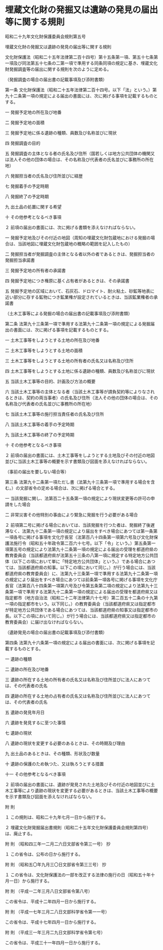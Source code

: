 # 埋蔵文化財の発掘又は遺跡の発見の届出等に関する規則

昭和二十九年文化財保護委員会規則第五号

埋蔵文化財の発掘又は遺跡の発見の届出等に関する規則

文化財保護法（昭和二十五年法律第二百十四号）第十五条第一項、第五十七条第一項及び同法第五十七条の二第一項で準用する同条同項の規定に基き、埋蔵文化財発掘調査等の届出に関する規則を次のように定める。

（発掘調査の場合の届出書の記載事項及び添附書類）

第一条 文化財保護法（昭和二十五年法律第二百十四号。以下「法」という。）第九十二条第一項の規定による届出の書面には、次に掲げる事項を記載するものとする。

一 発掘予定地の所在及び地番

二 発掘予定地の面積

三 発掘予定地に係る遺跡の種類、員数及び名称並びに現状

四 発掘調査の目的

五 発掘調査の主体となる者の氏名及び住所（国若しくは地方公共団体の機関又は法人その他の団体の場合は、その名称及び代表者の氏名並びに事務所の所在地）

六 発掘担当者の氏名及び住所並びに経歴

七 発掘着手の予定時期

八 発掘終了の予定時期

九 出土品の処置に関する希望

十 その他参考となるべき事項

２ 前項の届出の書面には、次に掲げる書類を添えなければならない。

一 発掘予定地及びその付近の地図（周知の埋蔵文化財包蔵地における発掘の場合は、当該地図に埋蔵文化財包蔵地の概略の範囲を記入したもの）

二 発掘担当者が発掘調査の主体となる者以外の者であるときは、発掘担当者の発掘担当承諾書

三 発掘予定地の所有者の承諾書

四 発掘予定地につき権原に基く占有者があるときは、その承諾書

五 発掘予定地の区域において、石灰石、ドロマイト、耐火粘土、砂鉱等地表に近い部分に存する鉱物につき鉱業権が設定されているときは、当該鉱業権者の承諾書

（土木工事等による発掘の場合の届出書の記載事項及び添附書類）

第二条 法第九十三条第一項で準用する法第九十二条第一項の規定による発掘届出の書面には、次に掲げる事項を記載するものとする。

一 土木工事等をしようとする土地の所在及び地番

二 土木工事等をしようとする土地の面積

三 土木工事等をしようとする土地の所有者の氏名又は名称及び住所

四 土木工事等をしようとする土地に係る遺跡の種類、員数及び名称並びに現状

五 当該土木工事等の目的、計画及び方法の概要

六 当該土木工事等の主体となる者（当該土木工事等が請負契約等によりなされるときは、契約の両当事者）の氏名及び住所（法人その他の団体の場合は、その名称及び代表者の氏名並びに事務所の所在地）

七 当該土木工事等の施行担当責任者の氏名及び住所

八 当該土木工事等の着手の予定時期

九 当該土木工事等の終了の予定時期

十 その他参考となるべき事項

２ 前項の届出の書面には、土木工事等をしようとする土地及びその付近の地図並びに当該土木工事等の概要を示す書類及び図面を添えなければならない。

（事前の届出を要しない場合等）

第三条 法第九十二条第一項ただし書（法第九十三条第一項で準用する場合を含む。）の文部省令の定める場合は、次に掲げる場合とする。

一 当該発掘に関し、法第百二十五条第一項の規定により現状変更等の許可の申請をした場合

二 非常災害その他特別の事由により緊急に発掘を行う必要がある場合

２ 前項第二号に掲げる場合においては、当該発掘を行つた者は、発掘終了後遅滞なく、法第九十二条第一項の規定により届出をすべき場合にあつては第一条第一項各号に掲げる事項を文化庁長官（法第百八十四条第一項第六号及び文化財保護法施行令（昭和五十年政令第二百六十七号。以下「令」という。）第五条第一項第五号の規定により法第九十二条第一項の規定による届出の受理を都道府県の教育委員会（当該都道府県が法第五十三条の八第一項に規定する特定地方公共団体（以下この項において単に「特定地方公共団体」という。）である場合にあつては、当該都道府県の知事。以下この項において同じ。）が行う場合には、当該都道府県の教育委員会）に、法第九十三条第一項で準用する法第九十二条第一項の規定により届出をすべき場合にあつては前条第一項各号に掲げる事項を文化庁長官（法第百八十四条第一項第六号及び令第五条第二項の規定により法第九十三条第一項で準用する法第九十二条第一項の規定による届出の受理を都道府県又は指定都市（地方自治法（昭和二十二年法律第六十七号）第二百五十二条の十九第一項の指定都市をいう。以下同じ。）の教育委員会（当該都道府県又は指定都市が特定地方公共団体である場合にあつては、当該都道府県の知事又は指定都市の長。以下この項において同じ。）が行う場合には、当該都道府県又は指定都市の教育委員会）に届け出なければならない。

（遺跡発見の場合の届出書の記載事項及び添付書類）

第四条 法第九十六条第一項の規定による届出の書面には、次に掲げる事項を記載するものとする。

一 遺跡の種類

二 遺跡の所在及び地番

三 遺跡の所在する土地の所有者の氏名又は名称及び住所並びに法人にあつては、その代表者の氏名

四 遺跡の所在する土地の占有者の氏名又は名称及び住所並びに法人にあつては、その代表者の氏名

五 遺跡の発見年月日

六 遺跡を発見するに至つた事情

七 遺跡の現状

八 遺跡の現状を変更する必要のあるときは、その時期及び理由

九 出土品のあるときは、その種類、形状及び数量

十 遺跡の保護のため執つた、又は執ろうとする措置

十一 その他参考となるべき事項

２ 前項の届出の書面には、遺跡が発見された土地及びその付近の地図並びに土木工事等により遺跡の現状を変更する必要があるときは、当該土木工事等の概要を示す書類及び図面を添えなければならない。

附 則

１ この規則は、昭和二十九年七月一日から施行する。

２ 埋蔵文化財発掘届出書規則（昭和二十五年文化財保護委員会規則第四号）は、廃止する。

附 則 （昭和四三年一二月二六日文部省令第三一号） 抄

１ この省令は、公布の日から施行する。

附 則 （昭和五〇年九月三〇日文部省令第三三号） 抄

１ この省令は、文化財保護法の一部を改正する法律の施行の日（昭和五十年十月一日）から施行する。

附 則 （平成一二年三月八日文部省令第八号）

この省令は、平成十二年四月一日から施行する。

附 則 （平成一七年三月二八日文部科学省令第一一号）

この省令は、平成十七年四月一日から施行する。

附 則 （平成三一年三月二九日文部科学省令第七号）

この省令は、平成三十一年四月一日から施行する。
